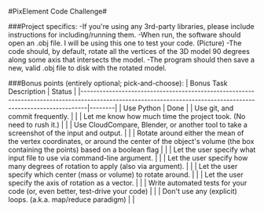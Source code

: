 #PixElement Code Challenge#

###Project specifics:
-If you're using any 3rd-party libraries, please include instructions for including/running them.
-When run, the software should open an .obj file. I will be using this one to test your code. (Picture)
-The code should, by default, rotate all the vertices of the 3D model 90 degrees along some axis that intersects the model.
-The program should then save a new, valid .obj file to disk with the rotated model.

###Bonus points (entirely optional; pick-and-choose):
| Bonus Task Description                                                                                                                                       | Status |
|--------------------------------------------------------------------------------------------------------------------------------------------------------------|--------|
| Use Python                                                                                                                                                   | Done   |
| Use git, and commit frequently.                                                                                                                              |        |
| Let me know how much time the project took. (No need to rush it.)                                                                                            |        |
| Use CloudCompare, Blender, or another tool to take a screenshot of the input and output.                                                                     |        |
| Rotate around either the mean of the vertex coordinates, or around the center of the object's volume (the box containing the points) based on a boolean flag |        |
| Let the user specify what input file to use via command-line argument.                                                                                       |        |
| Let the user specify how many degrees of rotation to apply (also via argument).                                                                              |        |
| Let the user specify which center (mass or volume) to rotate around.                                                                                         |        |
| Let the user specify the axis of rotation as a vector.                                                                                                       |        |
| Write automated tests for your code (or, even better, test-drive your code)                                                                                  |        |
| Don't use any (explicit) loops. (a.k.a. map/reduce paradigm)                                                                                                 |        |
